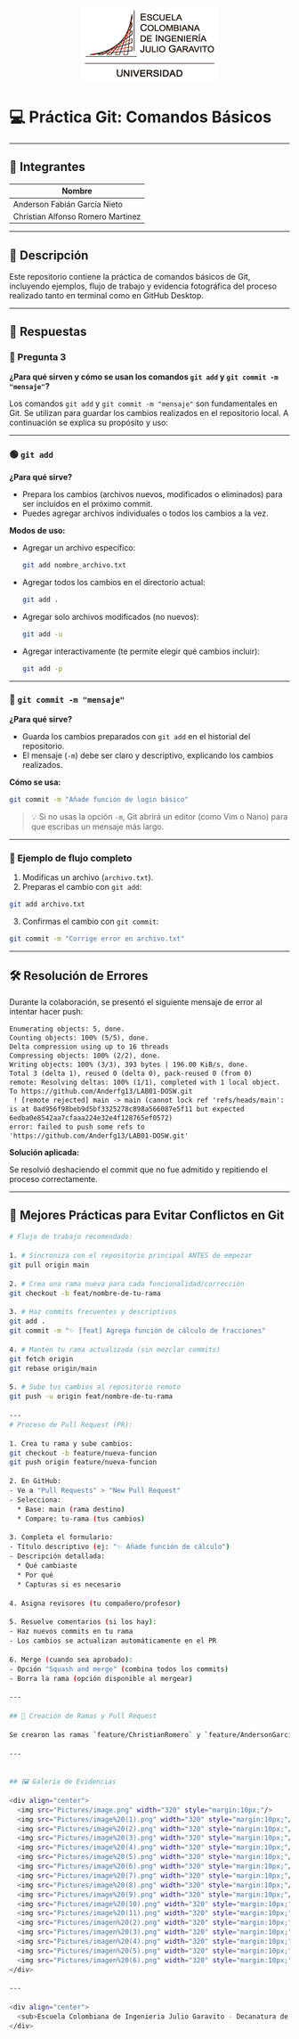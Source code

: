 <div align="center">
  <img src="Pictures/Logotipo.png" alt="Escuela" />
</div>

# 💻 Práctica Git: Comandos Básicos

---

## 👥 Integrantes

| Nombre                                  |
|-----------------------------------------|
| Anderson Fabián García Nieto            |
| Christian Alfonso Romero Martinez       |

---

## 📖 Descripción

Este repositorio contiene la práctica de comandos básicos de Git, incluyendo ejemplos, flujo de trabajo y evidencia fotográfica del proceso realizado tanto en terminal como en GitHub Desktop.

---

## 📌 Respuestas

### 🧠 Pregunta 3
**¿Para qué sirven y cómo se usan los comandos `git add` y `git commit -m "mensaje"`?**

Los comandos `git add` y `git commit -m "mensaje"` son fundamentales en Git. Se utilizan para guardar los cambios realizados en el repositorio local. A continuación se explica su propósito y uso:

---

### 🟢 `git add`

**¿Para qué sirve?**

- Prepara los cambios (archivos nuevos, modificados o eliminados) para ser incluidos en el próximo commit.
- Puedes agregar archivos individuales o todos los cambios a la vez.

**Modos de uso:**

- Agregar un archivo específico:
  ```bash
  git add nombre_archivo.txt
  ```
- Agregar todos los cambios en el directorio actual:
  ```bash
  git add .
  ```
- Agregar solo archivos modificados (no nuevos):
  ```bash
  git add -u
  ```
- Agregar interactivamente (te permite elegir qué cambios incluir):
  ```bash
  git add -p
  ```

---

### 🔵 `git commit -m "mensaje"`

**¿Para qué sirve?**

- Guarda los cambios preparados con `git add` en el historial del repositorio.
- El mensaje (`-m`) debe ser claro y descriptivo, explicando los cambios realizados.

**Cómo se usa:**


```bash
git commit -m "Añade función de login básico"
```

> 💡 Si no usas la opción `-m`, Git abrirá un editor (como Vim o Nano) para que escribas un mensaje más largo.

---

### 🧩 Ejemplo de flujo completo

1. Modificas un archivo (`archivo.txt`).
2. Preparas el cambio con `git add`:
  ```bash
  git add archivo.txt
  ```
3. Confirmas el cambio con `git commit`:
  ```bash
  git commit -m "Corrige error en archivo.txt"
  ```

---

## 🛠️ Resolución de Errores

Durante la colaboración, se presentó el siguiente mensaje de error al intentar hacer push:

```text
Enumerating objects: 5, done.
Counting objects: 100% (5/5), done.
Delta compression using up to 16 threads
Compressing objects: 100% (2/2), done.
Writing objects: 100% (3/3), 393 bytes | 196.00 KiB/s, done.
Total 3 (delta 1), reused 0 (delta 0), pack-reused 0 (from 0)
remote: Resolving deltas: 100% (1/1), completed with 1 local object.
To https://github.com/Anderfg13/LAB01-DOSW.git
 ! [remote rejected] main -> main (cannot lock ref 'refs/heads/main': is at 0ad956f98beb9d5bf3325278c898a566087e5f11 but expected 6edba0e8542aa7cfaaa224e32e4f128765ef0572)
error: failed to push some refs to 'https://github.com/Anderfg13/LAB01-DOSW.git'
```

**Solución aplicada:**

Se resolvió deshaciendo el commit que no fue admitido y repitiendo el proceso correctamente.

---

## 🔄 Mejores Prácticas para Evitar Conflictos en Git

```bash
# Flujo de trabajo recomendado:

1. # Sincroniza con el repositorio principal ANTES de empezar
git pull origin main

2. # Crea una rama nueva para cada funcionalidad/corrección
git checkout -b feat/nombre-de-tu-rama

3. # Haz commits frecuentes y descriptivos
git add .
git commit -m "✨ [feat] Agrega función de cálculo de fracciones"

4. # Mantén tu rama actualizada (sin mezclar commits)
git fetch origin
git rebase origin/main

5. # Sube tus cambios al repositorio remoto
git push -u origin feat/nombre-de-tu-rama

---
# Proceso de Pull Request (PR):

1. Crea tu rama y sube cambios:
git checkout -b feature/nueva-funcion
git push origin feature/nueva-funcion

2. En GitHub:
- Ve a "Pull Requests" > "New Pull Request"
- Selecciona:
  * Base: main (rama destino)
  * Compare: tu-rama (tus cambios)

3. Completa el formulario:
- Título descriptivo (ej: "✨ Añade función de cálculo")
- Descripción detallada:
  * Qué cambiaste
  * Por qué
  * Capturas si es necesario

4. Asigna revisores (tu compañero/profesor)

5. Resuelve comentarios (si los hay):
- Haz nuevos commits en tu rama
- Los cambios se actualizan automáticamente en el PR

6. Merge (cuando sea aprobado):
- Opción "Squash and merge" (combina todos los commits)
- Borra la rama (opción disponible al mergear)

---

## 🚩 Creación de Ramas y Pull Request

Se crearon las ramas `feature/ChristianRomero` y `feature/AndersonGarcia` para la gestión de cambios y la posterior realización de un Pull Request, por cada integrante, para la aceptación y/o rechazo del Pull Request.

---


## 🖼️ Galería de Evidencias

<div align="center">
  <img src="Pictures/image.png" width="320" style="margin:10px;"/>
  <img src="Pictures/image%20(1).png" width="320" style="margin:10px;"/>
  <img src="Pictures/image%20(2).png" width="320" style="margin:10px;"/>
  <img src="Pictures/image%20(3).png" width="320" style="margin:10px;"/>
  <img src="Pictures/image%20(4).png" width="320" style="margin:10px;"/>
  <img src="Pictures/image%20(5).png" width="320" style="margin:10px;"/>
  <img src="Pictures/image%20(6).png" width="320" style="margin:10px;"/>
  <img src="Pictures/image%20(7).png" width="320" style="margin:10px;"/>
  <img src="Pictures/image%20(8).png" width="320" style="margin:10px;"/>
  <img src="Pictures/image%20(9).png" width="320" style="margin:10px;"/>
  <img src="Pictures/image%20(10).png" width="320" style="margin:10px;"/>
  <img src="Pictures/image%20(11).png" width="320" style="margin:10px;"/>
  <img src="Pictures/imagen%20(2).png" width="320" style="margin:10px;"/>
  <img src="Pictures/imagen%20(3).png" width="320" style="margin:10px;"/>
  <img src="Pictures/imagen%20(4).png" width="320" style="margin:10px;"/>
  <img src="Pictures/imagen%20(5).png" width="320" style="margin:10px;"/>
  <img src="Pictures/imagen%20(6).png" width="320" style="margin:10px;"/>
</div>

---

<div align="center">
  <sub>Escuela Colombiana de Ingenieria Julio Garavito - Decanatura de Sistemas - DOSW - 2025</sub>
</div>
